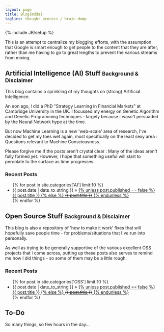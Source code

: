 ```yaml
---
layout: page
title: Blog{mdda}
tagline: thought process / brain dump
---
```

{% include JB/setup %}

This is an attempt to centralize my blogging efforts, with the assumption that Google is smart enough to get people to the content 
that they are after, rather than me having to go to great lengths to prevent the various streams from mixing.

## Artificial Intelligence (AI) Stuff <small>Background &amp; Disclaimer</small>

This blog contains a sprinkling of my thoughts on (strong) Artificial Intelligence.

An eon ago, I did a PhD "Strategy Learning in Financial Markets" at Cambridge University in the UK.  I focussed my energy on Genetic Algorithm and Genetic Programming techniques - largely because I wasn't persuaded by the Neural Network hype at the time.

But now Machine Learning is a new 'web-scale' area of research, I've decided to get my toes wet again, most specifically on the least sexy area : Questions relevant to Machine Consciousness.

Please forgive me if the posts aren't crystal clear : Many of the ideas aren't fully formed yet. However, I hope that something useful will start to percolate to the surface as time progresses. 
    
### Recent Posts

<ul class="posts">
  {% for post in site.categories['AI'] limit:10 %}
    <li><span>{{ post.date | date_to_string }}</span> &raquo; <a href="{{ BASE_PATH }}{{ post.url }}">
      {% unless post.published == false %}
       {{ post.title }}
      {% else %}
       <s>{{ post.title }}</s>
      {% endunless %}
    </a></li>
  {% endfor %}
</ul>


## Open Source Stuff <small>Background &amp; Disclaimer</small>

This blog is also a repository of 'how to make it work' fixes that will hopefully save people time - for problems/situations that I've run into personally.

As well as trying to be generally supportive of the various excellent OSS projects that I come across, putting up these posts also serves to remind me how I did things - so some of them may be a little rough. 

### Recent Posts

<ul class="posts">
  {% for post in site.categories['OSS'] limit:10 %}
    <li><span>{{ post.date | date_to_string }}</span> &raquo; <a href="{{ BASE_PATH }}{{ post.url }}">
      {% unless post.published == false %}
       {{ post.title }}
      {% else %}
       <s>{{ post.title }}</s>
      {% endunless %}
    </a></li>
  {% endfor %}
</ul>


## To-Do

So many things, so few hours in the day...
